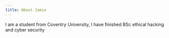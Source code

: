 ```yaml
---
title: About Jamie
---
```


I am a student from Coventry University, I have finished BSc ethical hacking and cyber security
